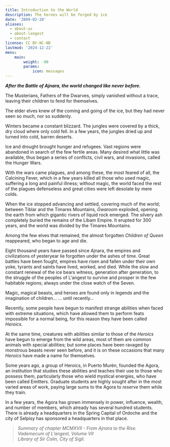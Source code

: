 ```yaml
---
title: Introduction to the World
description: The heroes will be forged by ice
date: '2009-02-28'
aliases:
  - about-us
  - about-langest
  - contact
license: CC BY-NC-ND
lastmod: '2024-12-22'
menu:
    main: 
        weight: -90
        params:
            icon: messages
---
```


_**After the Battle of Ajnara, the world changed like never before.**_

The Musterians, Fathers of the Dwarves, simply vanished without a trace, leaving their children to fend for themselves.

The elder elves knew of the coming and going of the ice, but they had never seen so much, nor so suddenly.

Winters became a constant blizzard. The jungles were covered by a thick, dry cloud where only cold fell. In a few years, the jungles dried up and turned into cold, barren deserts.

Ice and drought brought hunger and refugees. Vast regions were abandoned in search of the few fertile areas. Many desired what little was available, thus began a series of conflicts, civil wars, and invasions, called the Hunger Wars.

With the wars came plagues, and among these, the most feared of all, the Calcining Fever, which in a few years killed all those who used magic, suffering a long and painful illness; without magic, the world faced the rest of the plagues defenseless and great cities were left desolate by mere colds.

When the ice stopped advancing and settled, covering much of the world; between Tiblar and the Timares Mountains, _Gwaroom_ exploded, opening the earth from which gigantic rivers of liquid rock emerged. The silvery ash completely buried the remains of the Libam Empire. It erupted for 300 years, and the world was divided by the Timares Mountains.

Among the few elves that remained, the almost forgotten _Children of Queen_ reappeared, who began to age and die.

Eight thousand years have passed since Ajnara, the empires and civilizations of yesteryear lie forgotten under the ashes of time. Great battles have been fought, empires have risen and fallen under their own yoke, tyrants and saints have lived, worked, and died. While the slow and constant renewal of the ice bears witness, generation after generation, to the struggle of the peoples of L'angest to survive and prosper in the few habitable regions; always under the close watch of the Seven.

Magic, magical beasts, and heroes are found only in legends and the imagination of children… … until recently…

Recently, some people have begun to manifest strange abilities when faced with extreme situations, which have allowed them to perform feats impossible for a normal being, for this reason they have been called _Heroics_.

At the same time, creatures with abilities similar to those of the _Heroics_ have begun to emerge from the wild areas, most of them are common animals with special abilities; but some places have been ravaged by monstrous beasts never seen before, and it is on these occasions that many _Heroics_ have made a name for themselves.

Some years ago, a group of Heroics, in Puerto Murén, founded the Agora, an institution that studies these abilities and teaches their use to those who possess them, particularly those who wield mystical energies, who have been called Emitters. Graduate students are highly sought after in the most varied areas of work, paying large sums to the Agora to _reserve_ them while they train.

In a few years, the Agora has grown immensely in power, influence, wealth, and number of members, which already has several hundred students. There is already a headquarters in the Spring Capital of Ordoche and the city of Selpisy has sponsored a headquarters in that place.

> _Summary of chapter MCMXVII - From Ajnara to the Rise.  
> Vademecum of L’angest, Volume VII  
> Library of Sir Colin, City of Sigil._
